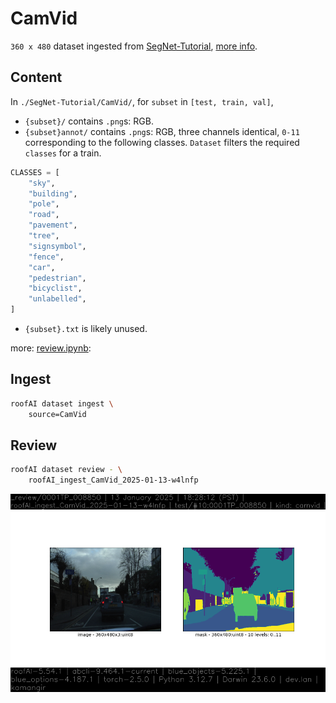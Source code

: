 # CamVid

`360 x 480` dataset ingested from [SegNet-Tutorial](https://github.com/alexgkendall/SegNet-Tutorial), [more info](http://mi.eng.cam.ac.uk/research/projects/VideoRec/CamVid/).


## Content

In `./SegNet-Tutorial/CamVid/`, for `subset` in `[test, train, val]`,

- `{subset}/` contains `.png`s: RGB.
- `{subset}annot/` contains `.png`s: RGB, three channels identical, `0-11` corresponding to the following classes. `Dataset` filters the required `classes` for a train.

```python
CLASSES = [
    "sky",
    "building",
    "pole",
    "road",
    "pavement",
    "tree",
    "signsymbol",
    "fence",
    "car",
    "pedestrian",
    "bicyclist",
    "unlabelled",
]
```

- `{subset}.txt` is likely unused.

more: [review.ipynb](../../../notebooks/dataset/review.ipynb): 

## Ingest

```bash
roofAI dataset ingest \
    source=CamVid
```

## Review

```bash
roofAI dataset review - \
    roofAI_ingest_CamVid_2025-01-13-w4lnfp
```

![image](https://github.com/kamangir/assets/blob/main/roofAI/0001TP_008850.png?raw=true)
